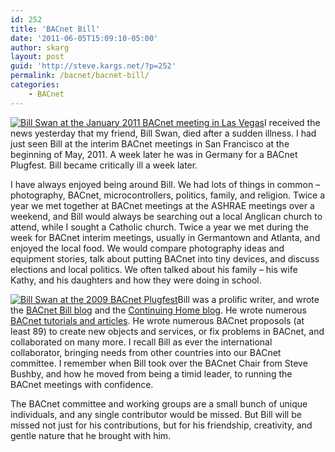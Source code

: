 ```yaml
---
id: 252
title: 'BACnet Bill'
date: '2011-06-05T15:09:10-05:00'
author: skarg
layout: post
guid: 'http://steve.kargs.net/?p=252'
permalink: /bacnet/bacnet-bill/
categories:
    - BACnet
---
```


[![Bill Swan at the January 2011 BACnet meeting in Las Vegas](http://steve.kargs.net/wp-content/uploads/2011/06/Bill-Swan-2011-January-150x150.jpg "Bill-Swan-2011-January")](http://steve.kargs.net/wp-content/uploads/2011/06/Bill-Swan-2011-January.jpg)I received the news yesterday that my friend, Bill Swan, died after a sudden illness. I had just seen Bill at the interim BACnet meetings in San Francisco at the beginning of May, 2011. A week later he was in Germany for a BACnet Plugfest. Bill became critically ill a week later.

I have always enjoyed being around Bill. We had lots of things in common – photography, BACnet, microcontrollers, politics, family, and religion. Twice a year we met together at BACnet meetings at the ASHRAE meetings over a weekend, and Bill would always be searching out a local Anglican church to attend, while I sought a Catholic church. Twice a year we met during the week for BACnet interim meetings, usually in Germantown and Atlanta, and enjoyed the local food. We would compare photography ideas and equipment stories, talk about putting BACnet into tiny devices, and discuss elections and local politics. We often talked about his family – his wife Kathy, and his daughters and how they were doing in school.

[![Bill Swan at the 2009 BACnet Plugfest](http://steve.kargs.net/wp-content/uploads/2011/06/Bill-Swan-plugfest-2009-150x150.jpg "Bill-Swan-plugfest-2009")](http://steve.kargs.net/wp-content/uploads/2011/06/Bill-Swan-plugfest-2009.jpg)Bill was a prolific writer, and wrote the [BACnet Bill blog](http://bacnetbill.blogspot.com/) and the [Continuing Home blog](http://continuinghome.blogspot.com/). He wrote numerous [BACnet tutorials and articles](http://www.bacnet.org/Bibliography/index.html). He wrote numerous BACnet proposols (at least 89) to create new objects and services, or fix problems in BACnet, and collaborated on many more. I recall Bill as ever the international collaborator, bringing needs from other countries into our BACnet committee. I remember when Bill took over the BACnet Chair from Steve Bushby, and how he moved from being a timid leader, to running the BACnet meetings with confidence.

The BACnet committee and working groups are a small bunch of unique individuals, and any single contributor would be missed. But Bill will be missed not just for his contributions, but for his friendship, creativity, and gentle nature that he brought with him.
